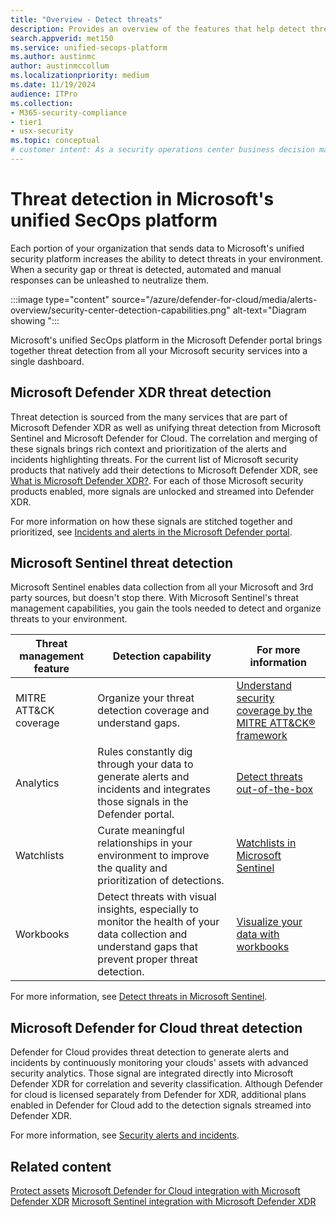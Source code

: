 ```yaml
---
title: "Overview - Detect threats"
description: Provides an overview of the features that help detect threats in the Microsoft unified security platform
search.appverid: met150
ms.service: unified-secops-platform
ms.author: austinmc
author: austinmccollum
ms.localizationpriority: medium
ms.date: 11/19/2024
audience: ITPro
ms.collection:
- M365-security-compliance
- tier1
- usx-security
ms.topic: conceptual
# customer intent: As a security operations center business decision maker, I want to learn about the tools available to detect threats in Microsoft's unified security platform to help me determine whether it meets my organization's requirements.
---
```


# Threat detection in Microsoft's unified SecOps platform

Each portion of your organization that sends data to Microsoft's unified security platform increases the ability to detect threats in your environment. When a security gap or threat is detected, automated and manual responses can be unleashed to neutralize them.

:::image type="content" source="/azure/defender-for-cloud/media/alerts-overview/security-center-detection-capabilities.png" alt-text="Diagram showing ":::

Microsoft's unified SecOps platform in the Microsoft Defender portal brings together threat detection from all your Microsoft security services into a single dashboard.

## Microsoft Defender XDR threat detection

Threat detection is sourced from the many services that are part of Microsoft Defender XDR as well as unifying threat detection from Microsoft Sentinel and Microsoft Defender for Cloud. The correlation and merging of these signals brings rich context and prioritization of the alerts and incidents highlighting threats. For the current list of Microsoft security products that natively add their detections to Microsoft Defender XDR, see [What is Microsoft Defender XDR?](/defender-xdr/microsoft-365-defender). For each of those Microsoft security products enabled, more signals are unlocked and streamed into Defender XDR.

For more information on how these signals are stitched together and prioritized, see [Incidents and alerts in the Microsoft Defender portal](/defender-xdr/incidents-overview).

## Microsoft Sentinel threat detection

Microsoft Sentinel enables data collection from all your Microsoft and 3rd party sources, but doesn't stop there. With Microsoft Sentinel's threat management capabilities, you gain the tools needed to detect and organize threats to your environment.

| Threat management feature | Detection capability | For more information |
|---|---|---|
| MITRE ATT&CK coverage | Organize your threat detection coverage and understand gaps. | [Understand security coverage by the MITRE ATT&CK® framework](/azure/sentinel/mitre-coverage) |
| Analytics | Rules constantly dig through your data to generate alerts and incidents and integrates those signals in the Defender portal. | [Detect threats out-of-the-box](/azure/sentinel/threat-detection) |
| Watchlists | Curate meaningful relationships in your environment to improve the quality and prioritization of detections. | [Watchlists in Microsoft Sentinel](/azure/sentinel/watchlists) |
| Workbooks | Detect threats with visual insights, especially to monitor the health of your data collection and understand gaps that prevent proper threat detection. | [Visualize your data with workbooks](/azure/sentinel/monitor-your-data?tabs=defender-portal) |

For more information, see [Detect threats in Microsoft Sentinel](/azure/sentinel/overview?tabs=azure-portal#detect-threats).

## Microsoft Defender for Cloud threat detection

Defender for Cloud provides threat detection to generate alerts and incidents by continuously monitoring your clouds' assets with advanced security analytics. Those signal are integrated directly into Microsoft Defender XDR for correlation and severity classification. Although Defender for cloud is licensed separately from Defender for XDR, additional plans enabled in Defender for Cloud add to the detection signals streamed into Defender XDR.

For more information, see [Security alerts and incidents](/azure/defender-for-cloud/alerts-overview).

## Related content

[Protect assets](overview-unified-security.md#protect-assets)
[Microsoft Defender for Cloud integration with Microsoft Defender XDR](/azure/defender-for-cloud/concept-integration-365)
[Microsoft Sentinel integration with Microsoft Defender XDR](/azure/sentinel/microsoft-365-defender-sentinel-integration)
